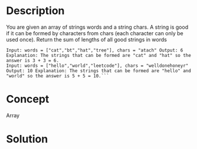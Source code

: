 # Description
You are given an array of strings words and a string chars. A string is good if it can be formed by characters from chars (each character can only be used once). Return the sum of lengths of all good strings in words
```
Input: words = ["cat","bt","hat","tree"], chars = "atach" Output: 6 Explanation: The strings that can be formed are "cat" and "hat" so the answer is 3 + 3 = 6.
Input: words = ["hello","world","leetcode"], chars = "welldonehoneyr" Output: 10 Explanation: The strings that can be formed are "hello" and "world" so the answer is 5 + 5 = 10.```
```
# Concept
Array
# Solution

```

```
